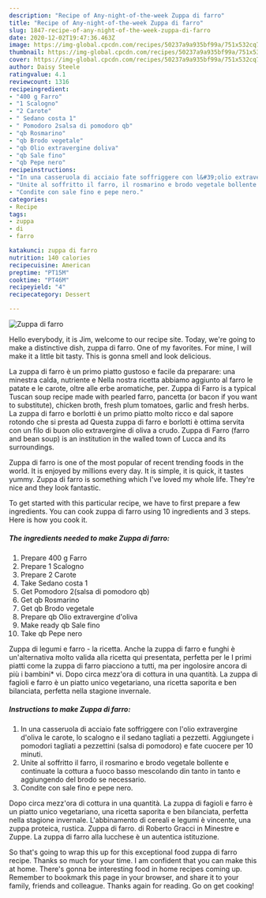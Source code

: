 ```yaml
---
description: "Recipe of Any-night-of-the-week Zuppa di farro"
title: "Recipe of Any-night-of-the-week Zuppa di farro"
slug: 1847-recipe-of-any-night-of-the-week-zuppa-di-farro
date: 2020-12-02T19:47:36.463Z
image: https://img-global.cpcdn.com/recipes/50237a9a935bf99a/751x532cq70/zuppa-di-farro-recipe-main-photo.jpg
thumbnail: https://img-global.cpcdn.com/recipes/50237a9a935bf99a/751x532cq70/zuppa-di-farro-recipe-main-photo.jpg
cover: https://img-global.cpcdn.com/recipes/50237a9a935bf99a/751x532cq70/zuppa-di-farro-recipe-main-photo.jpg
author: Daisy Steele
ratingvalue: 4.1
reviewcount: 1316
recipeingredient:
- "400 g Farro"
- "1 Scalogno"
- "2 Carote"
- " Sedano costa 1"
- " Pomodoro 2salsa di pomodoro qb"
- "qb Rosmarino"
- "qb Brodo vegetale"
- "qb Olio extravergine doliva"
- "qb Sale fino"
- "qb Pepe nero"
recipeinstructions:
- "In una casseruola di acciaio fate soffriggere con l&#39;olio extravergine d&#39;oliva le carote, lo scalogno e il sedano tagliati a pezzetti. Aggiungete i pomodori tagliati a pezzettini (salsa di pomodoro) e fate cuocere per 10 minuti."
- "Unite al soffritto il farro, il rosmarino e brodo vegetale bollente e continuate la cottura a fuoco basso mescolando din tanto in tanto e aggiungendo del brodo se necessario."
- "Condite con sale fino e pepe nero."
categories:
- Recipe
tags:
- zuppa
- di
- farro

katakunci: zuppa di farro 
nutrition: 140 calories
recipecuisine: American
preptime: "PT15M"
cooktime: "PT46M"
recipeyield: "4"
recipecategory: Dessert

---
```



![Zuppa di farro](https://img-global.cpcdn.com/recipes/50237a9a935bf99a/751x532cq70/zuppa-di-farro-recipe-main-photo.jpg)

Hello everybody, it is Jim, welcome to our recipe site. Today, we're going to make a distinctive dish, zuppa di farro. One of my favorites. For mine, I will make it a little bit tasty. This is gonna smell and look delicious.

La zuppa di farro è un primo piatto gustoso e facile da preparare: una minestra calda, nutriente e Nella nostra ricetta abbiamo aggiunto al farro le patate e le carote, oltre alle erbe aromatiche, per. Zuppa di Farro is a typical Tuscan soup recipe made with pearled farro, pancetta (or bacon if you want to substitute), chicken broth, fresh plum tomatoes, garlic and fresh herbs. La zuppa di farro e borlotti è un primo piatto molto ricco e dal sapore rotondo che si presta ad Questa zuppa di farro e borlotti è ottima servita con un filo di buon olio extravergine di oliva a crudo. Zuppa di Farro (farro and bean soup) is an institution in the walled town of Lucca and its surroundings.

Zuppa di farro is one of the most popular of recent trending foods in the world. It is enjoyed by millions every day. It is simple, it is quick, it tastes yummy. Zuppa di farro is something which I've loved my whole life. They're nice and they look fantastic.


To get started with this particular recipe, we have to first prepare a few ingredients. You can cook zuppa di farro using 10 ingredients and 3 steps. Here is how you cook it.

<!--inarticleads1-->

##### The ingredients needed to make Zuppa di farro:

1. Prepare 400 g Farro
1. Prepare 1 Scalogno
1. Prepare 2 Carote
1. Take  Sedano costa 1
1. Get  Pomodoro 2(salsa di pomodoro qb)
1. Get qb Rosmarino
1. Get qb Brodo vegetale
1. Prepare qb Olio extravergine d&#39;oliva
1. Make ready qb Sale fino
1. Take qb Pepe nero


Zuppa di legumi e farro - la ricetta. Anche la zuppa di farro e funghi è un&#39;alternativa molto valida alla ricetta qui presentata, perfetta per le I primi piatti come la zuppa di farro piacciono a tutti, ma per ingolosire ancora di più i bambini* vi. Dopo circa mezz&#39;ora di cottura in una quantità. La zuppa di fagioli e farro è un piatto unico vegetariano, una ricetta saporita e ben bilanciata, perfetta nella stagione invernale. 

<!--inarticleads2-->

##### Instructions to make Zuppa di farro:

1. In una casseruola di acciaio fate soffriggere con l&#39;olio extravergine d&#39;oliva le carote, lo scalogno e il sedano tagliati a pezzetti. Aggiungete i pomodori tagliati a pezzettini (salsa di pomodoro) e fate cuocere per 10 minuti.
1. Unite al soffritto il farro, il rosmarino e brodo vegetale bollente e continuate la cottura a fuoco basso mescolando din tanto in tanto e aggiungendo del brodo se necessario.
1. Condite con sale fino e pepe nero.


Dopo circa mezz&#39;ora di cottura in una quantità. La zuppa di fagioli e farro è un piatto unico vegetariano, una ricetta saporita e ben bilanciata, perfetta nella stagione invernale. L&#39;abbinamento di cereali e legumi è vincente, una zuppa proteica, rustica. Zuppa di farro. di Roberto Gracci in Minestre e Zuppe. La zuppa di farro alla lucchese è un autentica istituzione. 

So that's going to wrap this up for this exceptional food zuppa di farro recipe. Thanks so much for your time. I am confident that you can make this at home. There's gonna be interesting food in home recipes coming up. Remember to bookmark this page in your browser, and share it to your family, friends and colleague. Thanks again for reading. Go on get cooking!
